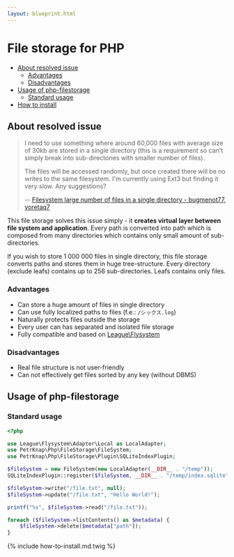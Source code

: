 ```yaml
---
layout: blueprint.html
---
```

# File storage for PHP

* [About resolved issue](#about-resolved-issue)
    * [Advantages](#advantages)
    * [Disadvantages](#disadvantages)
* [Usage of php-filestorage](#usage-of-php-filestorage)
    * [Standard usage](#standard-usage)
* [How to install](#how-to-install)



## About resolved issue

> I need to use something where around 60,000 files with average size of 30kb are stored in a single directory (this is a requirement so can't simply break into sub-directories with smaller number of files).
>
> The files will be accessed randomly, but once created there will be no writes to the same filesystem. I'm currently using Ext3 but finding it very slow. Any suggestions?
>
> -- [Filesystem large number of files in a single directory - bugmenot77, voretaq7]

This file storage solves this issue simply - it **creates virtual layer between file system and application**. Every path is converted into path which is composed from many directories which contains only small amount of sub-directories.

If you wish to store 1 000 000 files in single directory, this file storage converts paths and stores them in huge tree-structure. Every directory (exclude leafs) contains up to 256 sub-directories. Leafs contains only files.

### Advantages

 * Can store a huge amount of files in single directory
 * Can use fully localized paths to files (f.e.: `/シックス.log`)
 * Naturally protects files outside the storage
 * Every user can has separated and isolated file storage
 * Fully compatible and based on [League\Flysystem]

### Disadvantages

 * Real file structure is not user-friendly
 * Can not effectively get files sorted by any key (without DBMS)



## Usage of php-filestorage

### Standard usage

```php
<?php

use League\Flysystem\Adapter\Local as LocalAdapter;
use PetrKnap\Php\FileStorage\FileSystem;
use PetrKnap\Php\FileStorage\Plugin\SQLiteIndexPlugin;

$fileSystem = new FileSystem(new LocalAdapter(__DIR__ . "/temp"));
SQLiteIndexPlugin::register($fileSystem, __DIR__ . "/temp/index.sqlite"); // optional

$fileSystem->write("/file.txt", null);
$fileSystem->update("/file.txt", "Hello World!");

printf("%s", $fileSystem->read("/file.txt"));

foreach ($fileSystem->listContents() as $metadata) {
    $fileSystem->delete($metadata["path"]);
}
```


{% include how-to-install.md.twig %}



[Filesystem large number of files in a single directory - bugmenot77, voretaq7]:http://serverfault.com/q/43133
[League\Flysystem]:https://github.com/thephpleague/flysystem

